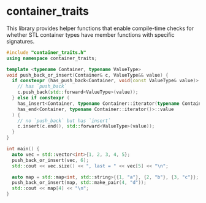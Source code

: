 # container_traits

This library provides helper functions that enable compile-time checks for whether STL container types have member functions with specific signatures. 

```cpp
#include "container_traits.h"
using namespace container_traits;

template <typename Container, typename ValueType>
void push_back_or_insert(Container& c, ValueType&& value) {
  if constexpr (has_push_back<Container, void(const ValueType& value)>::value) {
    // has `push_back`
    c.push_back(std::forward<ValueType>(value));
  } else if constexpr (
    has_insert<Container, typename Container::iterator(typename Container::iterator, const ValueType&)>::value &&
    has_end<Container, typename Container::iterator()>::value
  ) {
    // no `push_back` but has `insert`
    c.insert(c.end(), std::forward<ValueType>(value));
  }
}

int main() {
  auto vec = std::vector<int>{1, 2, 3, 4, 5};
  push_back_or_insert(vec, 6);
  std::cout << vec.size() << ", last = " << vec[5] << "\n";

  auto map = std::map<int, std::string>{{1, "a"}, {2, "b"}, {3, "c"}};
  push_back_or_insert(map, std::make_pair(4, "d"));
  std::cout << map[4] << "\n";
}
```
